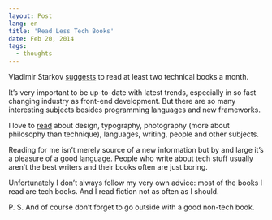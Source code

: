 ```yaml
---
layout: Post
lang: en
title: 'Read Less Tech Books'
date: Feb 20, 2014
tags:
  - thoughts
---
```


Vladimir Starkov [suggests](http://vstarkov.com/monthbook/) to read at least two technical books a month.

It’s very important to be up-to-date with latest trends, especially in so fast changing industry as front-end development. But there are so many interesting subjects besides  programming languages and new frameworks.

I love to [read](http://bibla.ru/sapegin/read/) about design, typography, photography (more about philosophy than technique), languages, writing, people and other subjects.

Reading for me isn’t merely source of a new information but by and large it’s a pleasure of a good language. People who write about tech stuff usually aren’t the best writers and their books often are just boring.

Unfortunately I don’t always follow my very own advice: most of the books I read are tech books. And I read fiction not as often as I should.

P. S. And of course don’t forget to go outside with a good non-tech book.

